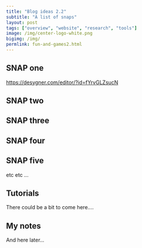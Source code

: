 ```yaml
---
title: "Blog ideas 2.2"
subtitle: "A list of snaps"
layout: post
tags: ["overview", "website", "research", "tools"]
image: /img/center-logo-white.png
bigimg: /img/
permlink: fun-and-games2.html
---
```


## SNAP one

https://desygner.com/editor/?id=fYrvGLZsucN

## SNAP two



## SNAP three





## SNAP four



## SNAP five

etc etc ...



## Tutorials

There could be a bit to come here....




## My notes

And here later...